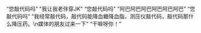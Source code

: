 “您敲代码吗”
"我让我老伴穿JK"
“您敲代码吗”
"阿巴阿巴阿巴阿巴阿巴阿巴”
“您敲代码吗”
“我经常敲代码，敲代码能降血糖降血脂，测压仪敲代码，敲代码那什么降压药。\n媒体的朋友过来一下”
“干嘛呀你！”
<!---
oooooooConnor/oooooooConnor is a ✨ special ✨ repository because its `README.md` (this file) appears on your GitHub profile.
You can click the Preview link to take a look at your changes.
--->
